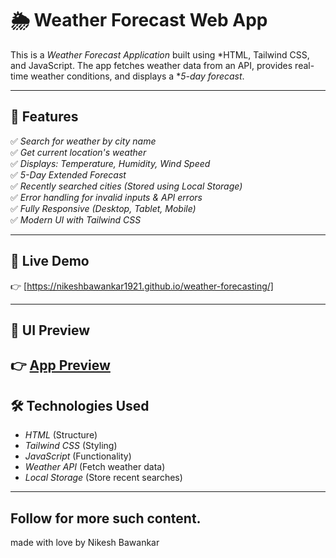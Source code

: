 # 🌦️ Weather Forecast Web App

This is a *Weather Forecast Application* built using *HTML, Tailwind CSS, and JavaScript. The app fetches weather data from an API, provides real-time weather conditions, and displays a **5-day forecast*.

---

## 📌 Features

✅ *Search for weather by city name*  
✅ *Get current location's weather*  
✅ *Displays: Temperature, Humidity, Wind Speed*  
✅ *5-Day Extended Forecast*  
✅ *Recently searched cities (Stored using Local Storage)*  
✅ *Error handling for invalid inputs & API errors*  
✅ *Fully Responsive (Desktop, Tablet, Mobile)*  
✅ *Modern UI with Tailwind CSS*  

---

## 🚀 Live Demo  
👉 [https://nikeshbawankar1921.github.io/weather-forecasting/]

---

## 🎨 UI Preview  
👉 [App Preview](image.png)
---

## 🛠️ Technologies Used

- *HTML* (Structure)  
- *Tailwind CSS* (Styling)  
- *JavaScript* (Functionality)  
- *Weather API* (Fetch weather data)  
- *Local Storage* (Store recent searches)  

---
## Follow for more such content.
 made with love by Nikesh Bawankar
